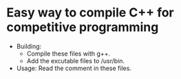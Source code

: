 # Easy way to compile C++ for competitive programming

- Building:
  - Compile these files with g++.
  - Add the excutable files to /usr/bin.
- Usage: Read the comment in these files.
